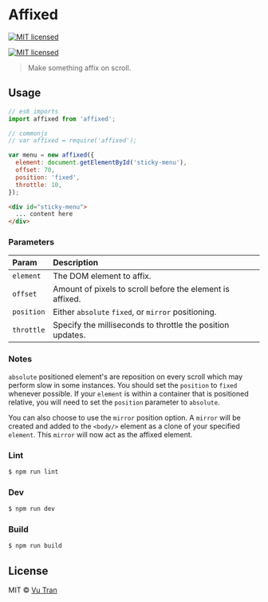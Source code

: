 # Affixed
[![MIT licensed](https://img.shields.io/badge/license-MIT-blue.svg)](LICENSE)


[![MIT licensed](https://img.shields.io/badge/license-MIT-blue.svg)](LICENSE)

> Make something affix on scroll.

## Usage

```js
// es6 imports
import affixed from 'affixed';

// commonjs
// var affixed = require('affixed');

var menu = new affixed({
  element: document.getElementById('sticky-menu'),
  offset: 70,
  position: 'fixed',
  throttle: 10,
});
```

```html
<div id="sticky-menu">
  ... content here
</div>
```


### Parameters

| Param | Description |
| :--- | :--- |
| `element` | The DOM element to affix. |
| `offset` | Amount of pixels to scroll before the element is affixed. |
| `position` | Either `absolute` `fixed`, or `mirror` positioning. |
| `throttle` | Specify the milliseconds to throttle the position updates. |

### Notes

`absolute` positioned element's are reposition on every scroll which may perform slow in some instances. You should set the `position` to `fixed` whenever possible. If your `element` is within a container that is positioned relative, you will need to set the `position` parameter to `absolute`.

You can also choose to use the `mirror` position option. A `mirror` will be created and added to the `<body/>` element as a clone of your specified `element`. This `mirror` will now act as the affixed element.

### Lint

```bash
$ npm run lint
```

### Dev

```bash
$ npm run dev
```

### Build

```bash
$ npm run build
```

## License

MIT © [Vu Tran](https://github.com/vutran/)

